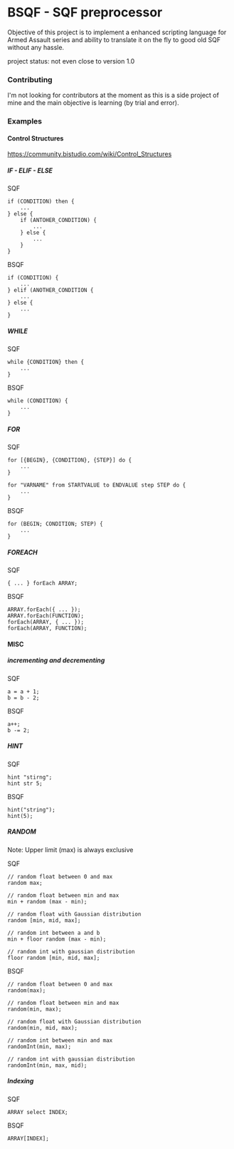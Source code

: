 # BSQF - SQF preprocessor

Objective of this project is to implement a enhanced scripting language for
Armed Assault series and ability to translate it on the fly to good old SQF
without any hassle.

project status: not even close to version 1.0

### Contributing

I'm not looking for contributors at the moment as this is a side project
 of mine and the main objective is learning (by trial and error).


### Examples

#### Control Structures
https://community.bistudio.com/wiki/Control_Structures
##### IF - ELIF - ELSE

SQF
```
if (CONDITION) then {
    ...
} else {
    if (ANTOHER_CONDITION) {
        ...
    } else {
        ...
    }
}
```
BSQF
```
if (CONDITION) {
    ...
} elif (ANOTHER_CONDITION {
    ...
} else {
    ...
}
```

##### WHILE
SQF
```
while {CONDITION} then {
    ...
}
```
BSQF
```
while (CONDITION) {
    ...
}
```
##### FOR
SQF
```
for [{BEGIN}, {CONDITION}, {STEP}] do {
    ...
}

for "VARNAME" from STARTVALUE to ENDVALUE step STEP do {
    ...
}
```
BSQF
```
for (BEGIN; CONDITION; STEP) {
    ...
}
```
##### FOREACH
SQF
```
{ ... } forEach ARRAY;
```
BSQF
```
ARRAY.forEach({ ... });
ARRAY.forEach(FUNCTION);
forEach(ARRAY, { ... });
forEach(ARRAY, FUNCTION);
```

#### MISC

##### incrementing and decrementing
SQF
```
a = a + 1;
b = b - 2;
```
BSQF
```
a++;
b -= 2;
```

##### HINT

SQF
```
hint "stirng";
hint str 5;

```
BSQF
```
hint("string");
hint(5);
```

##### RANDOM

Note: Upper limit (max) is always exclusive

SQF
```
// random float between 0 and max
random max;

// random float between min and max
min + random (max - min);

// random float with Gaussian distribution
random [min, mid, max];

// random int between a and b
min + floor random (max - min);

// random int with gaussian distribution
floor random [min, mid, max];

```
BSQF
```
// random float between 0 and max
random(max);

// random float between min and max
random(min, max);

// random float with Gaussian distribution
random(min, mid, max);

// random int between min and max
randomInt(min, max);

// random int with gaussian distribution
randomInt(min, max, mid);

```

##### Indexing

SQF
```
ARRAY select INDEX;

```
BSQF
```
ARRAY[INDEX];
```

